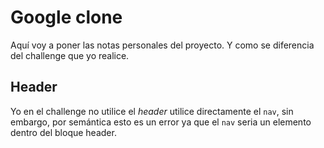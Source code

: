 # **Google clone**

Aquí voy a poner las notas personales del proyecto. Y como se diferencia del challenge que yo realice.

## Header

Yo en el challenge no utilice el *header* utilice directamente el `nav`, sin embargo, por semántica esto es un error ya que el `nav` seria un elemento dentro del bloque header.

